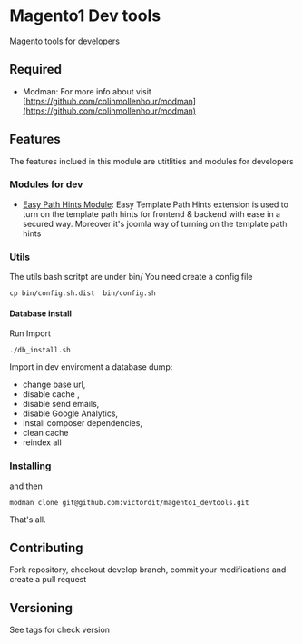 # Magento1 Dev tools

Magento tools for developers

## Required
* Modman: For more info  about visit [https://github.com/colinmollenhour/modman](https://github.com/colinmollenhour/modman)

## Features
The features inclued in this module are utitlities and modules for developers

### Modules for dev

* [Easy Path Hints Module]((http://www.magepsycho.com/easy-template-path-hints.html)): Easy Template Path Hints extension is used to turn on the template path hints for frontend & backend with ease in a secured way.  Moreover it's joomla way of turning on the template path hints 

### Utils
The utils bash scritpt are under bin/
You need create a config file 
```
cp bin/config.sh.dist  bin/config.sh
```

#### Database install 

Run Import 
```
./db_install.sh
```

Import in dev enviroment a database dump: 
 * change base url,
 * disable cache , 
 * disable send emails, 
 * disable Google Analytics,
 * install composer dependencies,
 * clean cache
 * reindex all 


### Installing

and then 
```
modman clone git@github.com:victordit/magento1_devtools.git
```

That's all.


## Contributing

Fork repository, checkout develop branch, commit your modifications and create a pull request

## Versioning

See tags for check version
